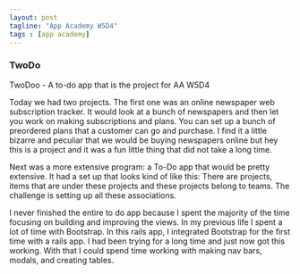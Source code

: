 ```yaml
---
layout: post
tagline: "App Academy W5D4"
tags : [app academy]
---
```



### TwoDo

TwoDoo - A to-do app that is the project for AA W5D4

Today we had two projects. The first one was an online newspaper web subscription tracker. It would look at a bunch of newspapers and then let you work on making subscriptions and plans. You can set up a bunch of preordered plans that a customer can go and purchase. I find it a little bizarre and peculiar that we would be buying newspapers online but hey this is a project and it was a fun little thing that did not take a long time.

Next was a more extensive program: a To-Do app that would be pretty extensive. It had a set up that looks kind of like this: There are projects, items that are under these projects and these projects belong to teams. The challenge is setting up all these associations.

I never finished the entire to do app because I spent the majority of the time focusing on building and improving the views. In my previous life I spent a lot of time with Bootstrap. In this rails app, I integrated Bootstrap for the first time with a rails app. I had been trying for a long time and just now got this working. With that I could spend time working with making nav bars, modals, and creating tables.